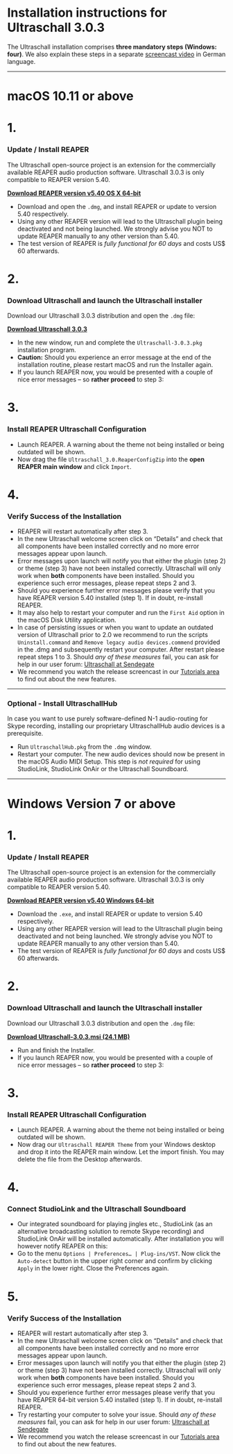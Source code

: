 # Installation instructions for Ultraschall 3.0.3


The Ultraschall installation comprises **three mandatory steps (Windows: four)**.
We also explain these steps in a separate [screencast video](https://youtu.be/RTshDTPBMes) in German language.

----

# macOS 10.11 or above

# 1.
### Update / Install REAPER

The Ultraschall open-source project is an extension for the commercially available REAPER audio production software. Ultraschall 3.0.3 is only compatible to REAPER version 5.40.

[**Download REAPER version v5.40 OS X 64-bit**](http://www.reaper.fm/files/5.x/reaper540_x86_64.dmg)

- Download and open the `.dmg`, and install REAPER or update to version 5.40 respectively.
- Using any other REAPER version will lead to the Ultraschall plugin being deactivated and not being launched. We strongly advise you NOT to update REAPER manually to any other version than 5.40.
- The test version of REAPER is *fully functional for 60 days* and costs US$ 60 afterwards.

# 2.
### Download Ultraschall and launch the Ultraschall installer

Download our Ultraschall 3.0.3 distribution and open the `.dmg` file:

[**Download Ultraschall 3.0.3**](http://url.ultraschall-podcast.de/us303)

- In the new window, run and complete the `Ultraschall-3.0.3.pkg` installation program.
- **Caution:** Should you experience an error message at the end of the installation routine, please restart macOS and run the Installer again.
- If you launch REAPER now, you would be presented with a couple of nice error messages – so **rather proceed** to step 3:

# 3.
### Install REAPER Ultraschall Configuration

- Launch REAPER. A warning about the theme not being installed or being outdated will be shown.
- Now drag the file `Ultraschall_3.0.ReaperConfigZip` into the **open REAPER main window** and click `Import`.

# 4.
### Verify Success of the Installation

- REAPER will restart automatically after step 3.
- In the new Ultraschall welcome screen click on “Details” and check that all components have been installed correctly and no more error messages appear upon launch.
- Error messages upon launch will notify you that either the plugin (step 2) or theme (step 3) have not been installed correctly. Ultraschall will only work when **both** components have been installed. Should you experience such error messages, please repeat steps 2 and 3.
- Should you experience further error messages please verify that you have REAPER version 5.40 installed (step 1). If in doubt, re-install REAPER.
- It may also help to restart your computer and run the `First Aid` option in the macOS Disk Utility application.
- In case of persisting issues or when you want to update an outdated version of Ultraschall prior to 2.0 we recommend to run the scripts `Uninstall.command` and `Remove legacy audio devices.commend` provided in the .dmg and subsequently restart your computer. After restart please repeat steps 1 to 3.
Should *any of these measures* fail, you can ask for help in our user forum: [Ultraschall at Sendegate](https://sendegate.de/c/ultraschall)
- We recommend you watch the release screencast in our [Tutorials area](http://ultraschall.fm/tutorials/) to find out about the new features.

----

### Optional - Install UltraschallHub
In case you want to use purely software-defined N-1 audio-routing for Skype recording, installing our proprietary UltraschallHub audio devices is a prerequisite.

- Run `UltraschallHub.pkg` from the `.dmg` window.
- Restart your computer. The new audio devices should now be present in the macOS Audio MIDI Setup.
This step is *not required* for using StudioLink, StudioLink OnAir or the Ultraschall Soundboard.


----

# Windows Version 7 or above


# 1.
### Update / Install REAPER

The Ultraschall open-source project is an extension for the commercially available REAPER audio production software. Ultraschall 3.0.3 is only compatible to REAPER version 5.40.

[**Download REAPER version v5.40 Windows 64-bit**](http://www.reaper.fm/files/5.x/reaper540_x64-install.exe)

- Download the `.exe`, and install REAPER or update to version 5.40 respectively.
- Using any other REAPER version will lead to the Ultraschall plugin being deactivated and not being launched. We strongly advise you NOT to update REAPER manually to any other version than 5.40.
- The test version of REAPER is *fully functional for 60 days* and costs US$ 60 afterwards.

# 2.
### Download Ultraschall and launch the Ultraschall installer

Download our Ultraschall 3.0.3 distribution and open the `.dmg` file:

[**Download Ultraschall-3.0.3.msi (24.1 MB)**](http://url.ultraschall-podcast.de/us303win)

- Run and finish the Installer.
- If you launch REAPER now, you would be presented with a couple of nice error messages – so **rather proceed** to step 3:

# 3.
### Install REAPER Ultraschall Configuration

- Launch REAPER. A warning about the theme not being installed or being outdated will be shown.
- Now drag our `Ultraschall REAPER Theme` from your Windows desktop and drop it into the REAPER main window. Let the import finish. You may delete the file from the Desktop afterwards.

# 4.
### Connect StudioLink and the Ultraschall Soundboard

- Our integrated soundboard for playing jingles etc., StudioLink (as an alternative broadcasting solution to remote Skype recording) and StudioLink OnAir will be installed automatically. After installation you will however notify REAPER on this:
- Go to the menu `Options | Preferences… | Plug-ins/VST`. Now click the `Auto-detect` button in the upper right corner and confirm by clicking `Apply` in the lower right. Close the Preferences again.

# 5.
### Verify Success of the Installation

- REAPER will restart automatically after step 3.
- In the new Ultraschall welcome screen click on “Details” and check that all components have been installed correctly and no more error messages appear upon launch.
- Error messages upon launch will notify you that either the plugin (step 2) or theme (step 3) have not been installed correctly. Ultraschall will only work when **both** components have been installed. Should you experience such error messages, please repeat steps 2 and 3.
- Should you experience further error messages please verify that you have REAPER 64-bit version 5.40 installed (step 1). If in doubt, re-install REAPER.
- Try restarting your computer to solve your issue.
Should *any of these measures* fail, you can ask for help in our user forum: [Ultraschall at Sendegate](https://sendegate.de/c/ultraschall)
- We recommend you watch the release screencast in our [Tutorials area](http://ultraschall.fm/tutorials/) to find out about the new features.
